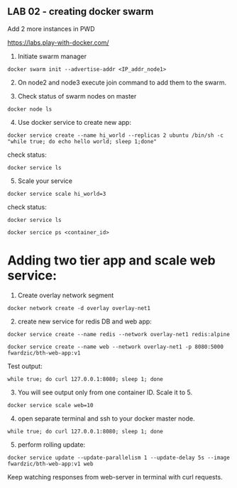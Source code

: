 ## LAB 02 - creating docker swarm

Add 2 more instances in PWD

https://labs.play-with-docker.com/

1. Initiate swarm manager

`docker swarm init --advertise-addr <IP_addr_node1>`

2. On node2 and node3 execute join command to add them to the swarm.

3. Check status of swarm nodes on master

`docker node ls`

4. Use docker service to create new app:

`docker service create --name hi_world --replicas 2 ubuntu /bin/sh -c "while true; do echo hello world; sleep 1;done"`

check status:

`docker service ls`

5. Scale your service

`docker service scale hi_world=3`

check status:

`docker service ls`

`docker sercice ps <container_id>`

# Adding two tier app and scale web service:

1. Create overlay network segment

`docker network create -d overlay overlay-net1`

2. create new service for redis DB and web app:

`docker service create --name redis --network overlay-net1 redis:alpine`
 
`docker service create --name web --network overlay-net1 -p 8080:5000 fwardzic/bth-web-app:v1`

Test output:

`while true; do curl 127.0.0.1:8080; sleep 1; done`

3. You will see output only from one container ID. Scale it to 5.

`docker service scale web=10`

4. open separate terminal and ssh to your docker master node.

`while true; do curl 127.0.0.1:8080; sleep 1; done`

5. perform rolling update:

`docker service update --update-parallelism 1 --update-delay 5s --image fwardzic/bth-web-app:v1 web`

Keep watching responses from web-server in terminal with curl requests.